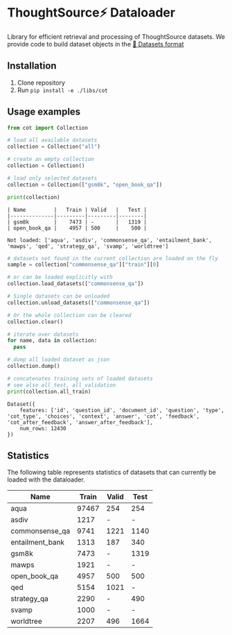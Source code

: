 # ThoughtSource⚡ Dataloader

Library for efficient retrieval and processing of ThoughtSource datasets. We provide code to build dataset objects in the [🤗 Datasets format](https://huggingface.co/docs/datasets/index)

## Installation

1. Clone repository
2. Run `pip install -e ./libs/cot`
   
## Usage examples

```python
from cot import Collection

# load all available datasets
collection = Collection("all")

# create an empty collection
collection = Collection()

# load only selected datasets
collection = Collection(["gsm8k", "open_book_qa"])

print(collection)
```
```batch
| Name         |   Train | Valid   |   Test |
|--------------|---------|---------|--------|
| gsm8k        |    7473 | -       |   1319 |
| open_book_qa |    4957 | 500     |    500 |

Not loaded: ['aqua', 'asdiv', 'commonsense_qa', 'entailment_bank', 'mawps', 'qed', 'strategy_qa', 'svamp', 'worldtree']
```
```python
# datasets not found in the current collection are loaded on the fly
sample = collection["commonsense_qa"]["train"][0]

# or can be loaded explicitly with
collection.load_datasets(["commonsense_qa"])

# Single datasets can be unloaded
collection.unload_datasets(["commonsense_qa"])

# Or the whole collection can be cleared
collection.clear()

# iterate over datasets
for name, data in collection:
  pass

# dump all loaded dataset as json
collection.dump()

# concatenates training sets of loaded datasets
# see also all_test, all_validation
print(collection.all_train)
```
```text
Dataset({
    features: ['id', 'question_id', 'document_id', 'question', 'type', 'cot_type', 'choices', 'context', 'answer', 'cot', 'feedback', 'cot_after_feedback', 'answer_after_feedback'],
    num_rows: 12430
})
```

## Statistics

The following table represents statistics of datasets that can currently be loaded with the dataloader.

| Name            |   Train | Valid   | Test   |
|-----------------|---------|---------|--------|
| aqua            |   97467 | 254     | 254    |
| asdiv           |    1217 | -       | -      |
| commonsense_qa  |    9741 | 1221    | 1140   |
| entailment_bank |    1313 | 187     | 340    |
| gsm8k           |    7473 | -       | 1319   |
| mawps           |    1921 | -       | -      |
| open_book_qa    |    4957 | 500     | 500    |
| qed             |    5154 | 1021    | -      |
| strategy_qa     |    2290 | -       | 490    |
| svamp           |    1000 | -       | -      |
| worldtree       |    2207 | 496     | 1664   |
